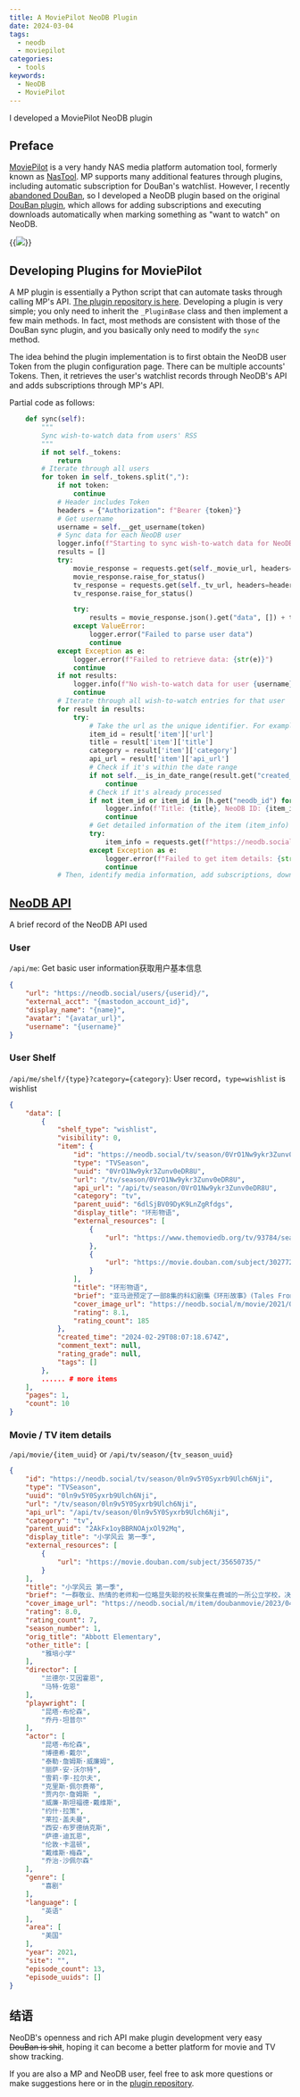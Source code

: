 ```yaml
---
title: A MoviePilot NeoDB Plugin
date: 2024-03-04
tags:
  - neodb
  - moviepilot
categories:
  - tools
keywords:
  - NeoDB
  - MoviePilot
---
```


I developed a MoviePilot NeoDB plugin
<!--more-->

## Preface

[MoviePilot](https://github.com/jxxghp/MoviePilot) is a very handy NAS media platform automation tool, formerly known as [NasTool](https://github.com/NAStool/nas-tools). MP supports many additional features through plugins, including automatic subscription for DouBan's watchlist. However, I recently [abandoned DouBan](/posts/neodb-in-hugo/), so I developed a NeoDB plugin based on the original [DouBan plugin](https://github.com/jxxghp/MoviePilot-Plugins/blob/main/plugins/doubansync/__init__.py), which allows for adding subscriptions and executing downloads automatically when marking something as "want to watch" on NeoDB.

{{<image src="https://r2.hcplantern.top/2024/03/04/1709554249.png" caption="MoviePilot Interface">}}

## Developing Plugins for MoviePilot

A MP plugin is essentially a Python script that can automate tasks through calling MP's API. [The plugin repository is here](https://github.com/jxxghp/MoviePilot-Plugins). Developing a plugin is very simple; you only need to inherit the `_PluginBase` class and then implement a few main methods. In fact, most methods are consistent with those of the DouBan sync plugin, and you basically only need to modify the `sync` method.

The idea behind the plugin implementation is to first obtain the NeoDB user Token from the plugin configuration page. There can be multiple accounts' Tokens. Then, it retrieves the user's watchlist records through NeoDB's API and adds subscriptions through MP's API.

Partial code as follows:
```python
    def sync(self):
        """
        Sync wish-to-watch data from users' RSS
        """
        if not self._tokens:
            return
        # Iterate through all users
        for token in self._tokens.split(","):
            if not token:
                continue
            # Header includes Token
            headers = {"Authorization": f"Bearer {token}"}
            # Get username
            username = self.__get_username(token)
            # Sync data for each NeoDB user
            logger.info(f"Starting to sync wish-to-watch data for NeoDB user {username} ...")
            results = []
            try:
                movie_response = requests.get(self._movie_url, headers=headers)
                movie_response.raise_for_status()
                tv_response = requests.get(self._tv_url, headers=headers)
                tv_response.raise_for_status()

                try:
                    results = movie_response.json().get("data", []) + tv_response.json().get("data", [])
                except ValueError:
                    logger.error("Failed to parse user data")
                    continue
            except Exception as e:
                logger.error(f"Failed to retrieve data: {str(e)}")
                continue
            if not results:
                logger.info(f"No wish-to-watch data for user {username}")
                continue
            # Iterate through all wish-to-watch entries for that user
            for result in results:
                try:
                    # Take the url as the unique identifier. For example: /movie/2fEdnxYWozPayayizQmk5M
                    item_id = result['item']['url']
                    title = result['item']['title']
                    category = result['item']['category']
                    api_url = result['item']['api_url']
                    # Check if it's within the date range
                    if not self.__is_in_date_range(result.get("created_time"), title):
                        continue
                    # Check if it's already processed
                    if not item_id or item_id in [h.get("neodb_id") for h in history]:
                        logger.info(f'Title: {title}, NeoDB ID: {item_id} has been processed')
                        continue
                    # Get detailed information of the item (item_info)
                    try:
                        item_info = requests.get(f"https://neodb.social{api_url}").json()
                    except Exception as e:
                        logger.error(f"Failed to get item details: {str(e)}")
                        continue
            # Then, identify media information, add subscriptions, download, and store plugin history records through MP API
```

## [NeoDB API](https://neodb.social/developer/)

A brief record of the NeoDB API used

### User

`/api/me`: Get basic user information获取用户基本信息

```json
{
    "url": "https://neodb.social/users/{userid}/",
    "external_acct": "{mastodon_account_id}",
    "display_name": "{name}",
    "avatar": "{avatar_url}",
    "username": "{username}"
}
```

### User Shelf

`/api/me/shelf/{type}?category={category}`: User record，`type=wishlist` is wishlist

```json
{
    "data": [
        {
            "shelf_type": "wishlist",
            "visibility": 0,
            "item": {
                "id": "https://neodb.social/tv/season/0VrO1Nw9ykr3Zunv0eDR8U",
                "type": "TVSeason",
                "uuid": "0VrO1Nw9ykr3Zunv0eDR8U",
                "url": "/tv/season/0VrO1Nw9ykr3Zunv0eDR8U",
                "api_url": "/api/tv/season/0VrO1Nw9ykr3Zunv0eDR8U",
                "category": "tv",
                "parent_uuid": "6dlSjBV09DyK9LnZgRfdgs",
                "display_title": "环形物语",
                "external_resources": [
                    {
                        "url": "https://www.themoviedb.org/tv/93784/season/1"
                    },
                    {
                        "url": "https://movie.douban.com/subject/30277286/"
                    }
                ],
                "title": "环形物语",
                "brief": "亚马逊预定了一部8集的科幻剧集《环形故事》(Tales From The Loop)，基于瑞典艺术家Simon Stålenhag创作的科幻画作，Nathaniel Halpern(《大群》)编写剧本，马克·罗曼尼克(《别让我走》《黑胶时代》)执导，马特·里夫斯的制片公司6th & Idaho、瑞典的Indio、Fox 21联合制作。\n画作探索了一群生活在“The Loop”之上的人民的生活，The Loop是一个为了探索和解开宇宙奥秘的机器，它使以前只有科幻小说里才有的东西成为可能。在这个奇幻、神秘的小镇上，讲述着辛酸的人类故事，讲述着赤裸裸的普遍情感体验，同时又利用了流派叙事的计谋。",
                "cover_image_url": "https://neodb.social/m/movie/2021/09/1531b8acab-434d-440d-a2c1-a93583df3d97.jpg",
                "rating": 8.1,
                "rating_count": 185
            },
            "created_time": "2024-02-29T08:07:18.674Z",
            "comment_text": null,
            "rating_grade": null,
            "tags": []
        },
        ...... # more items
    ],
    "pages": 1,
    "count": 10
}
```

### Movie / TV item details

`/api/movie/{item_uuid}` or `/api/tv/season/{tv_season_uuid}`

```json
{
    "id": "https://neodb.social/tv/season/0ln9v5Y0Syxrb9Ulch6Nji",
    "type": "TVSeason",
    "uuid": "0ln9v5Y0Syxrb9Ulch6Nji",
    "url": "/tv/season/0ln9v5Y0Syxrb9Ulch6Nji",
    "api_url": "/api/tv/season/0ln9v5Y0Syxrb9Ulch6Nji",
    "category": "tv",
    "parent_uuid": "2AkFx1oyBBRNOAjxOl92Mq",
    "display_title": "小学风云 第一季",
    "external_resources": [
        {
            "url": "https://movie.douban.com/subject/35650735/"
        }
    ],
    "title": "小学风云 第一季",
    "brief": "一群敬业、热情的老师和一位略显失聪的校长聚集在费城的一所公立学校，决心帮助学生在生活中取得成功。",
    "cover_image_url": "https://neodb.social/m/item/doubanmovie/2023/04/04/540d923a-ed71-4ffc-a64e-968ef1387135.jpg",
    "rating": 8.0,
    "rating_count": 7,
    "season_number": 1,
    "orig_title": "Abbott Elementary",
    "other_title": [
        "雅培小学"
    ],
    "director": [
        "兰德尔·艾因霍恩",
        "马特·佐恩"
    ],
    "playwright": [
        "昆塔·布伦森",
        "乔丹·坦普尔"
    ],
    "actor": [
        "昆塔·布伦森",
        "博德希·戴尔",
        "泰勒·詹姆斯·威廉姆",
        "丽萨·安·沃尔特",
        "雪莉·李·拉尔夫",
        "克里斯·佩尔费蒂",
        "贾内尔·詹姆斯 ",
        "威廉·斯坦福德·戴维斯",
        "约什·拉策",
        "莱拉·盖夫曼",
        "西安·布罗德纳克斯",
        "萨德·迪瓦恩",
        "伦敦·卡温顿",
        "戴维斯·梅森",
        "乔治·沙佩尔森"
    ],
    "genre": [
        "喜剧"
    ],
    "language": [
        "英语"
    ],
    "area": [
        "美国"
    ],
    "year": 2021,
    "site": "",
    "episode_count": 13,
    "episode_uuids": []
}
```

## 结语

NeoDB's openness and rich API make plugin development very easy ~~DouBan is shit~~, hoping it can become a better platform for movie and TV show tracking.

If you are also a MP and NeoDB user, feel free to ask more questions or make suggestions here or in the [plugin repository](https://github.com/jxxghp/MoviePilot-Plugins).
